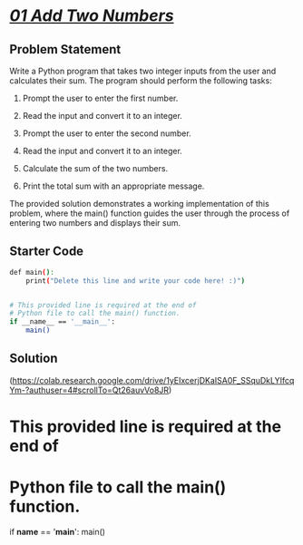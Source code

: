 # [*01 Add Two Numbers*](https://colab.research.google.com/drive/1yEIxcerjDKaISA0F_SSquDkLYIfcqYm-?authuser=4#scrollTo=Qt26auvVo8JR)


## Problem Statement

Write a Python program that takes two integer inputs from the user and calculates their sum. The program should perform the following tasks:

1. Prompt the user to enter the first number.

2. Read the input and convert it to an integer.

3. Prompt the user to enter the second number.

4. Read the input and convert it to an integer.

5. Calculate the sum of the two numbers.

6. Print the total sum with an appropriate message.

The provided solution demonstrates a working implementation of this problem, where the main() function guides the user through the process of entering two numbers and displays their sum.

## Starter Code

```bash
def main():
    print("Delete this line and write your code here! :)")


# This provided line is required at the end of
# Python file to call the main() function.
if __name__ == '__main__':
    main()
```

## Solution

(https://colab.research.google.com/drive/1yEIxcerjDKaISA0F_SSquDkLYIfcqYm-?authuser=4#scrollTo=Qt26auvVo8JR)

# This provided line is required at the end of
# Python file to call the main() function.
if __name__ == '__main__':
    main()
```
